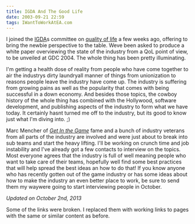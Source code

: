 ```yaml
---
title: IGDA And The Good Life
date: 2003-09-21 22:59
tags: IWantToWorkAtEA.com
---
```

I joined the [IGDA][1]s committee on [quality of life][2] a few weeks ago, offering to bring the newbie perspective to the table. Weve been asked to produce a white paper overviewing the state of the industry from a QoL point of view, to be unveiled at GDC 2004. The whole thing has been pretty illuminating.

I'm getting a health dose of reality from people who have come together to air the industrys dirty laundryall manner of things from unionization to reasons people leave the industry have come up. The industry is suffering from growing pains as well as the popularity that comes with being successful in a down economy. And besides those topics, the cowboy history of the whole thing has combined with the Hollywood, software development, and publishing aspects of the industry to form what we have today. It certainly hasnt turned me off to the industry, but its good to know just what I'm diving into. ;)

Marc Mencher of *[Get In the Game][3]* fame and a bunch of industry veterans from all parts of the industry are involved and were just about to break into sub teams and start the heavy lifting. I'll be working on crunch time and job instability and I've already got a few contacts to interview on the topics. Most everyone agrees that the industry is full of well meaning people who want to take care of their teams, hopefully well find some best practices that will help spread the best ideas an how to do that! If you know anyone who has recently gotten out of the game industry or has some ideas about how to make the industry an even better place to work, be sure to send them my waywere going to start interviewing people in October.

*Updated on October 2nd, 2013*

Some of the links were broken. I replaced them with working links to pages with the same or similar content as before.

  [1]: http://igda.org/
  [2]: http://wiki.igda.org/Quality_of_Life_SIG
  [3]: http://www.amazon.com/Get-Game-Careers-Industry/dp/0735713073
  
